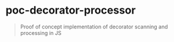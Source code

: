 # poc-decorator-processor

> Proof of concept implementation of decorator scanning and processing in JS
